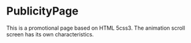 # PublicityPage
This is a promotional page based on HTML 5css3. The animation scroll screen has its own characteristics.
